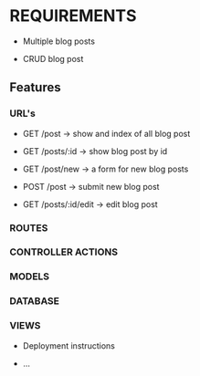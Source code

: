 # REQUIREMENTS

* Multiple blog posts

* CRUD blog post

## Features


### URL's 

* GET /post -> show and index of all blog post

* GET /posts/:id -> show blog post by id

* GET /post/new -> a form for new blog posts

* POST /post -> submit new blog post

* GET /posts/:id/edit -> edit blog post

### ROUTES

### CONTROLLER ACTIONS

### MODELS

### DATABASE

### VIEWS

* Deployment instructions

* ...
